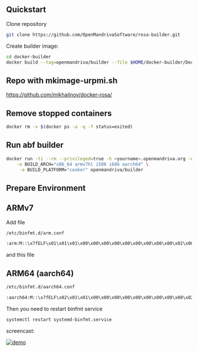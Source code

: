 ## Quickstart

Clone repository

```bash
git clone https://github.com/OpenMandrivaSoftware/rosa-builder.git
```
Create builder image:

```bash
cd docker-builder
docker build --tag=openmandriva/builder --file $HOME/docker-builder/Dockerfile.builder .
```

## Repo with mkimage-urpmi.sh
https://github.com/mikhailnov/docker-rosa/

## Remove stopped containers
```bash
docker rm -v $(docker ps -a -q -f status=exited)
```

## Run abf builder
```bash
docker run -ti --rm --privileged=true -h <yourname>.openmandriva.org -e BUILD_TOKEN="your_token" \
	-e BUILD_ARCH="x86_64 armv7hl i586 i686 aarch64" \
	 -e BUILD_PLATFORM="cooker" openmandriva/builder
```

## Prepare Environment
## ARMv7

Add file

```bash
/etc/binfmt.d/arm.conf
```
```bash
:arm:M::\x7fELF\x01\x01\x01\x00\x00\x00\x00\x00\x00\x00\x00\x00\x02\x00\x28\x00:\xff\xff\xff\xff\xff\xff\xff\x00\xff\xff\xff\xff\xff\xff\xff\xff\xfe\xff\xff\xff:/usr/bin/qemu-arm-binfmt:P
```
and this file

## ARM64 (aarch64)
```bash
/etc/binfmt.d/aarch64.conf
```
```bash
:aarch64:M::\x7fELF\x02\x01\x01\x00\x00\x00\x00\x00\x00\x00\x00\x00\x02\x00\xb7\x00:\xff\xff\xff\xff\xff\xff\xff\x00\xff\xff\xff\xff\xff\xff\xff\xff\xfe\xff\xff\xff:/usr/bin/qemu-aarch64-binfmt:P
```
Then you need to restart binfmt service

```bash
systemctl restart systemd-binfmt.service
```
screencast:

[![demo](https://asciinema.org/a/9c5mzq43h15kmeg4roiq8yvok.png)](https://asciinema.org/a/9c5mzq43h15kmeg4roiq8yvok?autoplay=1)
